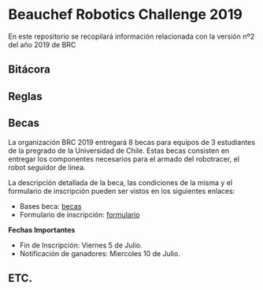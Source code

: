# Beauchef Robotics Challenge 2019 
En este repositorio se recopilará información relacionada con la versión nº2 del año 2019 de BRC

## Bitácora

## Reglas

## Becas
La organización BRC 2019 entregará 8 becas para equipos de 3 estudiantes de la pregrado de la Universidad de Chile.
Estas becas consisten en entregar los componentes necesarios para el armado del robotracer, el robot seguidor de linea.

La descripción detallada de la beca, las condiciones de la misma y el formulario de inscripción pueden ser vistos en los siguientes enlaces:

* Bases beca: [becas](documentos/base_becas.pdf)
* Formulario de inscripción: [formulario](https://docs.google.com/forms/d/e/1FAIpQLSet54EpMKgc_HiUpSDDLZObdpeE_Rkr49QT4JmUmT6mjUGHMA/viewform?usp=sf_link)

**Fechas Importantes**

* Fin de Inscripción: Viernes 5 de Julio.
* Notificación de ganadores: Miercoles 10 de Julio.


## ETC.
